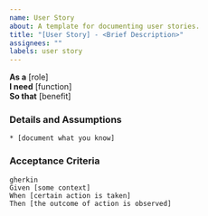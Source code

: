 ```yaml
---
name: User Story
about: A template for documenting user stories.
title: "[User Story] - <Brief Description>"
assignees: ""
labels: user story
---
```

**As a** [role]  
**I need** [function]  
**So that** [benefit]  
      
### Details and Assumptions
    * [document what you know]      

### Acceptance Criteria     
    gherkin 
    Given [some context]
    When [certain action is taken]
    Then [the outcome of action is observed]
